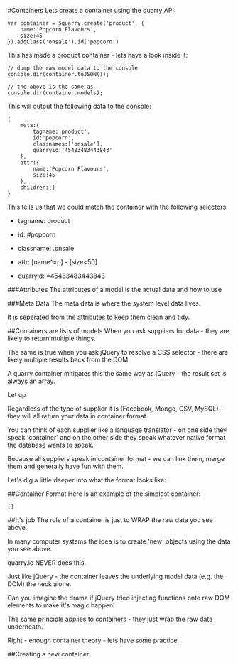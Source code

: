 #Containers
Lets create a container using the quarry API:

	var container = $quarry.create('product', {
		name:'Popcorn Flavours',
		size:45
	}).addClass('onsale').id('popcorn')

This has made a product container - lets have a look inside it:

	// dump the raw model data to the console
	console.dir(container.toJSON());

	// the above is the same as
	console.dir(container.models);

This will output the following data to the console:

	{
		meta:{
			tagname:'product',
			id:'popcorn',
			classnames:['onsale'],
			quarryid:'45483483443843'
		},
		attr:{
			name:'Popcorn Flavours',
			size:45
		},
		children:[]
	}

This tells us that we could match the container with the following selectors:

 * tagname: product

 * id: #popcorn

 * classname: .onsale

 * attr: [name^=p] - [size<50]

 * quarryid: =45483483443843

###Attributes
The attributes of a model is the actual data and how to use 

###Meta Data
The meta data is where the system level data lives.

It is seperated from the attributes to keep them clean and tidy.



##Containers are lists of models
When you ask suppliers for data - they are likely to return multiple things.

The same is true when you ask jQuery to resolve a CSS selector - there are likely multiple results back from the DOM.

A quarry container mitigates this the same way as jQuery - the result set is always an array.

Let up







Regardless of the type of supplier it is (Facebook, Mongo, CSV, MySQL) - they will all return your data in container format.

You can think of each supplier like a language translator - on one side they speak 'container' and on the other side they speak whatever native format the database wants to speak.

Because all suppliers speak in container format - we can link them, merge them and generally have fun with them.

Let's dig a little deeper into what the format looks like:

##Container Format
Here is an example of the simplest container:

	[]

##It's job
The role of a container is just to WRAP the raw data you see above.

In many computer systems the idea is to create 'new' objects using the data you see above.

quarry.io NEVER does this.

Just like jQuery - the container leaves the underlying model data (e.g. the DOM) the heck alone.

Can you imagine the drama if jQuery tried injecting functions onto raw DOM elements to make it's magic happen!

The same principle applies to containers - they just wrap the raw data underneath.

Right - enough container theory - lets have some practice.

##Creating a new container.
